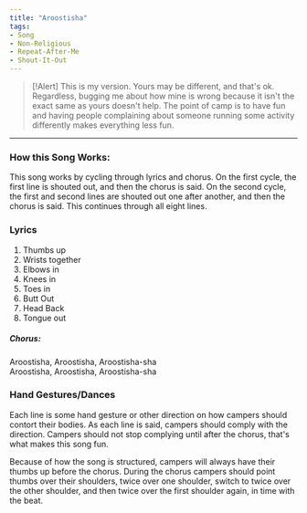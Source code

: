 ```yaml
---
title: "Aroostisha"
tags:
- Song
- Non-Religious
- Repeat-After-Me
- Shout-It-Out
---
```


>[!Alert]
> This is my version. Yours may be different, and that's ok. Regardless, bugging me about how mine is wrong because it isn't the exact same as yours doesn't help. The point of camp is to have fun and having people complaining about someone running some activity differently makes everything less fun.

---

### How this Song Works:

This song works by cycling through lyrics and chorus. On the first cycle, the first line is shouted out, and then the chorus is said. On the second cycle, the first and second lines are shouted out one after another, and then the chorus is said. This continues through all eight lines.

### Lyrics

1. Thumbs up
2. Wrists together
3. Elbows in
4. Knees in
5. Toes in
6. Butt Out
7. Head Back
8. Tongue out

##### Chorus:
Aroostisha, Aroostisha, Aroostisha-sha  
Aroostisha, Aroostisha, Aroostisha-sha  

### Hand Gestures/Dances

Each line is some hand gesture or other direction on how campers should contort their bodies. As each line is said, campers should comply with the direction. Campers should not stop complying until after the chorus, that's what makes this song fun.

Because of how the song is structured, campers will always have their thumbs up before the chorus. During the chorus campers should point thumbs over their shoulders, twice over one shoulder, switch to twice over the other shoulder, and then twice over the first shoulder again, in time with the beat.